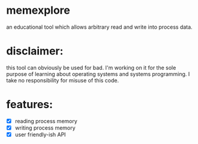 # memexplore
an educational tool which allows arbitrary read and write into process data.
# disclaimer:
this tool can obviously be used for bad. I'm working on it for the sole purpose of learning about operating systems and systems programming. I take no responsibility for misuse of this code.

# features:

- [x] reading process memory
- [x] writing process memory
- [x] user friendly-ish API
